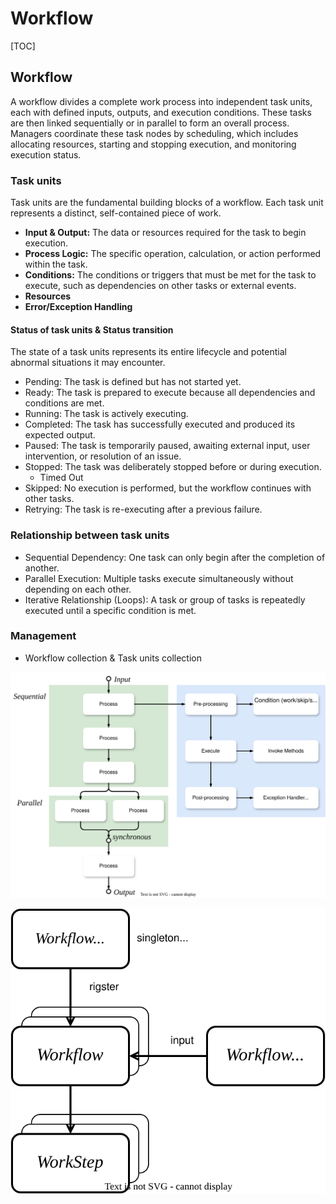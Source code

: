 # Workflow

[TOC]

## Workflow

A workflow divides a complete work process into independent task units, each with defined inputs, outputs, and execution conditions. These tasks are then linked sequentially or in parallel to form an overall process. Managers coordinate these task nodes by scheduling, which includes allocating resources, starting and stopping execution, and monitoring execution status.

### Task units

Task units are the fundamental building blocks of a workflow. Each task unit represents a distinct, self-contained piece of work.

- **Input & Output:** The data or resources required for the task to begin execution.
- **Process Logic:** The specific operation, calculation, or action performed within the task.
- **Conditions:** The conditions or triggers that must be met for the task to execute, such as dependencies on other tasks or external events.
- **Resources**
- **Error/Exception Handling**

#### Status of task units & Status transition

The state of a task units represents its entire lifecycle and potential abnormal situations it may encounter.

- Pending: The task is defined but has not started yet.
- Ready: The task is prepared to execute because all dependencies and conditions are met.
- Running: The task is actively executing.
- Completed: The task has successfully executed and produced its expected output.
- Paused: The task is temporarily paused, awaiting external input, user intervention, or resolution of an issue.
- Stopped: The task was deliberately stopped before or during execution.
  - Timed Out
- Skipped: No execution is performed, but the workflow continues with other tasks.
- Retrying: The task is re-executing after a previous failure.

### Relationship between task units

- Sequential Dependency: One task can only begin after the completion of another.
- Parallel Execution: Multiple tasks execute simultaneously without depending on each other.
- Iterative Relationship (Loops): A task or group of tasks is repeatedly executed until a specific condition is met.

### Management

- Workflow collection & Task units collection



![Processor](assets/Processor.svg)


![Workflow](assets/Workflow.svg)